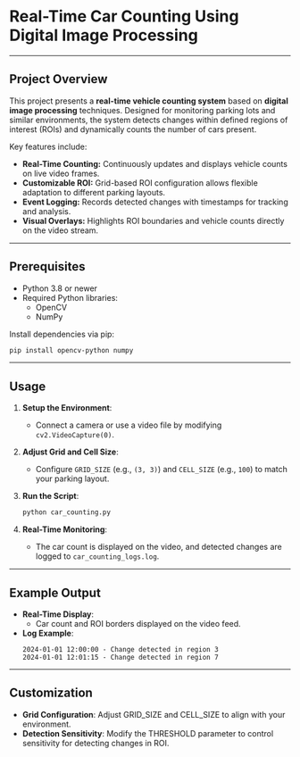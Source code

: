 # Real-Time Car Counting Using Digital Image Processing

---

## Project Overview

This project presents a **real-time vehicle counting system** based on **digital image processing** techniques. Designed for monitoring parking lots and similar environments, the system detects changes within defined regions of interest (ROIs) and dynamically counts the number of cars present.

Key features include:  
- **Real-Time Counting:** Continuously updates and displays vehicle counts on live video frames.  
- **Customizable ROI:** Grid-based ROI configuration allows flexible adaptation to different parking layouts.  
- **Event Logging:** Records detected changes with timestamps for tracking and analysis.  
- **Visual Overlays:** Highlights ROI boundaries and vehicle counts directly on the video stream.

---

## Prerequisites

- Python 3.8 or newer  
- Required Python libraries:  
  - OpenCV  
  - NumPy  

Install dependencies via pip:

```bash
pip install opencv-python numpy
```

---

## Usage
1. **Setup the Environment**:
   - Connect a camera or use a video file by modifying `cv2.VideoCapture(0)`.

2. **Adjust Grid and Cell Size**:
   - Configure `GRID_SIZE` (e.g., `(3, 3)`) and `CELL_SIZE` (e.g., `100`) to match your parking layout.

3. **Run the Script**:
   ```bash
   python car_counting.py
   ```

4. **Real-Time Monitoring**:
   - The car count is displayed on the video, and detected changes are logged to `car_counting_logs.log`.

---

## Example Output
- **Real-Time Display**:
  - Car count and ROI borders displayed on the video feed.
- **Log Example**:
  ```
  2024-01-01 12:00:00 - Change detected in region 3
  2024-01-01 12:01:15 - Change detected in region 7
  ```

---

## Customization
- **Grid Configuration**: Adjust GRID_SIZE and CELL_SIZE to align with your environment.
- **Detection Sensitivity**: Modify the THRESHOLD parameter to control sensitivity for detecting changes in ROI.
